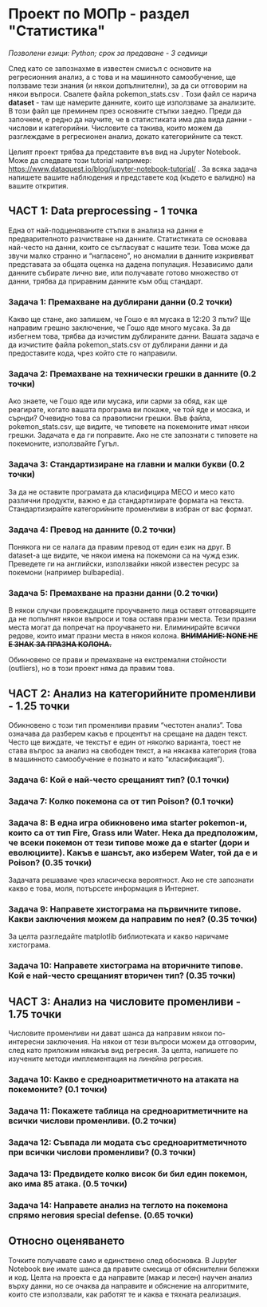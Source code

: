 # Проект по МОПр - раздел "Статистика"

_Позволени езици: Python; срок за предаване - 3 седмици_

След като се запознахме в известен смисъл с основите на регресионния анализ, а с това и на машинното самообучение, ще ползваме тези знания (и някои допълнителни), за да си отговорим на някои въпроси. Свалете файла pokemon_stats.csv . Този файл се нарича **dataset** - там ще намерите данните, които ще използваме за анализите. В този файл ще преминем през основните стъпки заедно. Преди да започнем, е редно да научите, че в статистиката има два вида данни - числови и категорийни. Числовите са такива, които можем да разглеждаме в регресионен анализ, докато категорийните са текст.

Целият проект трябва да представите във вид на Jupyter Notebook. Може да следвате този tutorial например: <https://www.dataquest.io/blog/jupyter-notebook-tutorial/> . За всяка задача напишете вашите наблюдения и представете код (където е валидно) на вашите открития.

## ЧАСТ 1: Data preprocessing - 1 точка

Една от най-подценяваните стъпки в анализа на данни е предварителното разчистване на данните. Статистиката се основава най-често на данни, които се съгласуват с нашите тези. Това може да звучи малко странно и “нагласено”, но аномалии в данните изкривяват представата за общата оценка на дадена популация. Независимо дали данните събирате лично вие, или получавате готово множество от данни, трябва да приравним данните към общ стандарт.

### Задача 1: Премахване на дублирани данни (0.2 точки)

Какво ще стане, ако запишем, че Гошо е ял мусака в 12:20 3 пъти? Ще направим грешно заключение, че Гошо яде много мусака. За да избегнем това, трябва да изчистим дублираните данни. Вашата задача е да изчистите файла pokemon_stats.csv от дублирани данни и да предоставите кода, чрез който сте го направили.

### Задача 2: Премахване на технически грешки в данните (0.2 точки)

Ако знаете, че Гошо яде или мусака, или сарми за обяд, как ще реагирате, когато вашата програма ви покаже, че той яде и мосака, и сърнди? Очевидно това са правописни грешки. Във файла, pokemon_stats.csv, ще видите, че типовете на покемоните имат някои грешки. Задачата е да ги поправите. Ако не сте запознати с типовете на покемоните, използвайте Гугъл.

### Задача 3: Стандартизиране на главни и малки букви (0.2 точки)

За да не оставите програмата да класифицира МЕСО и месо като различни продукти, важно е да стандартизирате формата на текста. Стандартизирайте категорийните променливи в избран от вас формат.

### Задача 4: Превод на данните (0.2 точки)

Понякога ни се налага да правим превод от един език на друг. В dataset-a ще видите, че някои имена на покемони са на чужд език. Преведете ги на английски, използвайки някой известен ресурс за покемони (например bulbapedia).

### Задача 5: Премахване на празни данни (0.2 точки)

В някои случаи провеждащите проучването лица оставят отговарящите да не попълнят някои въпроси и това оставя празни места. Тези празни места могат да попречат на проучването ни. Елиминирайте всички редове, които имат празни места в някоя колона. ~~**ВНИМАНИЕ: NONE НЕ Е ЗНАК ЗА ПРАЗНА КОЛОНА.**~~

Обикновено се прави и премахване на екстремални стойности (outliers), но в този проект няма да правим това.

## ЧАСТ 2: Анализ на категорийните променливи - 1.25 точки

Обикновено с този тип променливи правим “честотен анализ”. Това означава да разберем какъв е процентът на срещане на даден текст. Често ще виждате, че текстът е един от няколко варианта, тоест не става въпрос за анализ на свободен текст, а на някаква категория (това в машинното самообучение е познато и като “класификация”).

### Задача 6: Кой е най-често срещаният тип? (0.1 точки) 

### Задача 7: Колко покемона са от тип Poison? (0.1 точки)

### Задача 8: В една игра обикновено има starter pokemon-и, които са от тип Fire, Grass или Water. Нека да предположим, че всеки покемон от тези типове може да е starter (дори и еволюциите). Какъв е шансът, ако изберем Water, той да е и Poison? (0.35 точки)

Задачата решаваме чрез класическа вероятност. Ако не сте запознати какво е това, моля, потърсете информация в Интернет.

### Задача 9: Направете хистограма на първичните типове. Какви заключения можем да направим по нея? (0.35 точки)

За целта разгледайте matplotlib библиотеката и какво наричаме хистограма.

### Задача 10: Направете хистограма на вторичните типове. Кой е най-често срещаният вторичен тип? (0.35 точки)

## ЧАСТ 3: Анализ на числовите променливи - 1.75 точки

Числовите променливи ни дават шанса да направим някои по-интересни заключения. На някои от тези въпроси можем да отговорим, след като приложим някакъв вид регресия. За целта, напишете по изучените методи имплементация на линейна регресия.

### Задача 10: Какво е средноаритметичното на атаката на покемоните? (0.1 точки)

### Задача 11: Покажете таблица на средноаритметичните на всички числови променливи. (0.2 точки)

### Задача 12: Съвпада ли модата със средноаритметичното при всички числови променливи? (0.3 точки)

### Задача 13: Предвидете колко висок би бил един покемон, ако има 85 атака. (0.5 точки)

### Задача 14: Направете анализ на теглото на покемона спрямо неговия special defense. (0.65 точки)

## Относно оценяването

Точките получавате само и единствено след обосновка. В Jupyter Notebook вие имате шанса да правите смесица от обяснителни бележки и код. Целта на проекта е да направите (макар и лесен) научен анализ върху данни, но се очаква да направите и обяснение на алгоритмите, които сте използвали, как работят те и каква е тяхната реализация.
